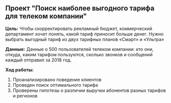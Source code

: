 ## Проект "Поиск наиболее выгодного тарифа для телеком компании"

**Цель:** Чтобы скорректировать рекламный бюджет, коммерческий департамент хочет понять, какой тариф приносит больше денег. Нужно выбрать выгодный тариф из двух тарифных планов «Смарт» и «Ультра»

**Данные:** Данные о 500 пользователей телеком компании: кто они, откуда, каким тарифом пользуются, сколько звонков и сообщений каждый отправил за 2018 год.

**Ход работы:** 
1. Проанализировано поведение клиентов
2. Проведен поиск оптимального тарифа
3. Проверены гипотезы о различии выручки абонентов разных тарифов и регионов
